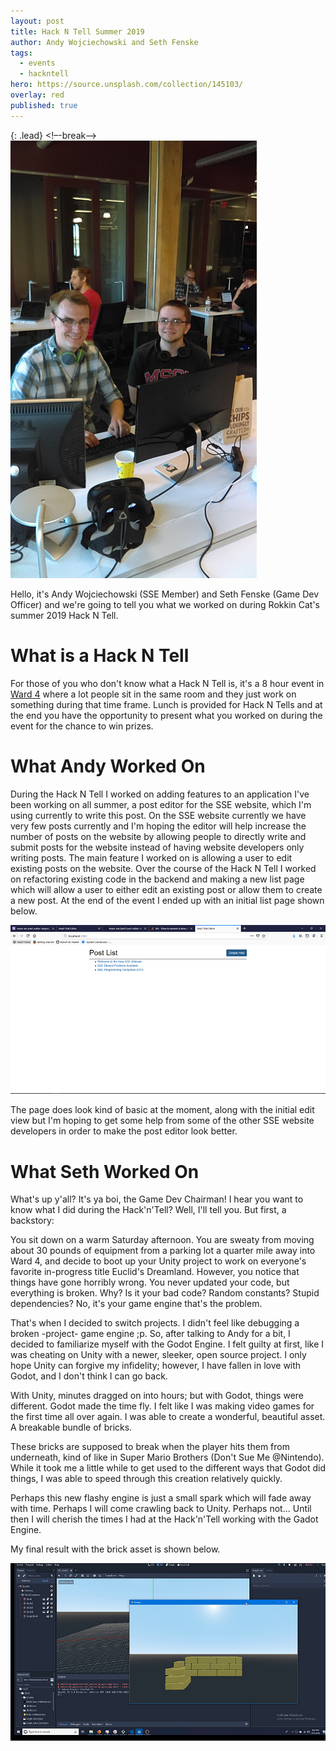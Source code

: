 ```yaml
---
layout: post
title: Hack N Tell Summer 2019
author: Andy Wojciechowski and Seth Fenske
tags:
  - events
  - hackntell
hero: https://source.unsplash.com/collection/145103/
overlay: red
published: true
---
```

{: .lead}
<!–-break-–>
![Hack N Tell Summer 2019.jpg](/assets/img/Hack_N_Tell_Summer_2019.jpg)

Hello, it's Andy Wojciechowski (SSE Member) and Seth Fenske (Game Dev Officer) and we're going to tell you what we worked on during Rokkin Cat's summer 2019 Hack N Tell. 

# What is a Hack N Tell
For those of you who don't know what a Hack N Tell is, it's a 8 hour event in [Ward 4](https://www.ward4mke.com/) where a lot people sit in the same room and they just work on something during that time frame. Lunch is provided for Hack N Tells and at the end you have the opportunity to present what you worked on during the event for the chance to win prizes.

# What Andy Worked On
During the Hack N Tell I worked on adding features to an application I've been working on all summer, a post editor for the SSE website, which I'm using currently to write this post. On the SSE website currently we have very few posts currently and I'm hoping the editor will help increase the number of posts on the website by allowing people to directly write and submit posts for the website instead of having website developers only writing posts. The main feature I worked on is allowing a user to edit existing posts on the website. Over the course of the Hack N Tell I worked on refactoring existing code in the backend and making a new list page which will allow a user to either edit an existing post or allow them to create a new post. At the end of the event I ended up with an initial list page shown below.

![Initial Post List View.png](/assets/img/Initial_Post_List_View.png)

The page does look kind of basic at the moment, along with the initial edit view but I'm hoping to get some help from some of the other SSE website developers in order to make the post editor look better. 

# What Seth Worked On
What's up y'all? It's ya boi, the Game Dev Chairman! I hear you want to know what I did during the Hack'n'Tell? Well, I'll tell you. But first, a backstory:

You sit down on a warm Saturday afternoon. You are sweaty from moving about 30 pounds of equipment from a parking lot a quarter mile away into Ward 4, and decide to boot up your Unity project to work on everyone's favorite in-progress title Euclid's Dreamland. However, you notice that things have gone horribly wrong. You never updated your code, but everything is broken. Why? Is it your bad code? Random constants? Stupid dependencies? No, it's your game engine that's the problem.

That's when I decided to switch projects. I didn't feel like debugging a broken -project- game engine ;p. So, after talking to Andy for a bit, I decided to familiarize myself with the Godot Engine. I felt guilty at first, like I was cheating on Unity with a newer, sleeker, open source project. I only hope Unity can forgive my infidelity; however, I have fallen in love with Godot, and I don't think I can go back.

With Unity, minutes dragged on into hours; but with Godot, things were different. Godot made the time fly. I felt like I was making video games for the first time all over again. I was able to create a wonderful, beautiful asset. A breakable bundle of bricks.

These bricks are supposed to break when the player hits them from underneath, kind of like in Super Mario Brothers (Don't Sue Me @Nintendo). While it took me a little while to get used to the different ways that Godot did things, I was able to speed through this creation relatively quickly.

Perhaps this new flashy engine is just a small spark which will fade away with time. Perhaps I will come crawling back to Unity. Perhaps not... Until then I will cherish the times I had at the Hack'n'Tell working with the Gadot Engine.

My final result with the brick asset is shown below.

![Godot_Bricks.jpg](/assets/img/Godot_Bricks.jpg)